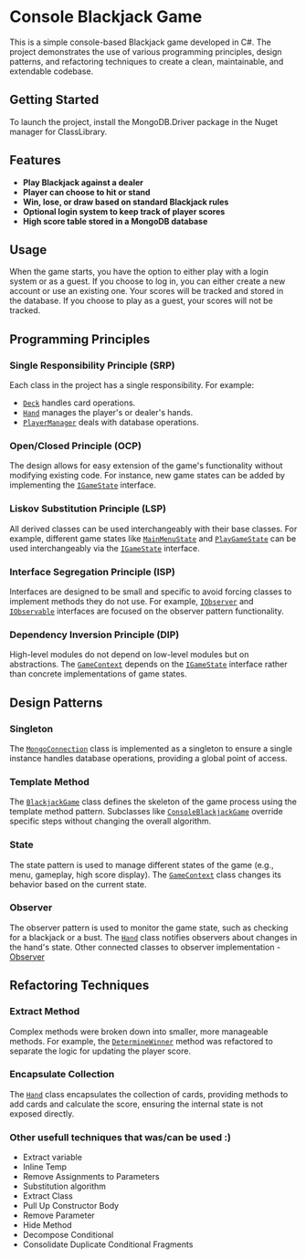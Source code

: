 # Console Blackjack Game

This is a simple console-based Blackjack game developed in C#. The project demonstrates the use of various programming principles, design patterns, and refactoring techniques to create a clean, maintainable, and extendable codebase.

## Getting Started

To launch the project, install the MongoDB.Driver package in the Nuget manager for ClassLibrary.

## Features

- **Play Blackjack against a dealer**
- **Player can choose to hit or stand**
- **Win, lose, or draw based on standard Blackjack rules**
- **Optional login system to keep track of player scores**
- **High score table stored in a MongoDB database**

## Usage

When the game starts, you have the option to either play with a login system or as a guest. If you choose to log in, you can either create a new account or use an existing one. Your scores will be tracked and stored in the database. If you choose to play as a guest, your scores will not be tracked.

## Programming Principles

### Single Responsibility Principle (SRP)

Each class in the project has a single responsibility. For example:
- [`Deck`](/Lab06/ClassLibrary/CardDeck/Deck.cs) handles card operations.
- [`Hand`](/Lab06/ClassLibrary/PlayerHand/Hand.cs) manages the player's or dealer's hands.
- [`PlayerManager`](/Lab06/ClassLibrary/Players/PlayerManager.cs) deals with database operations.

### Open/Closed Principle (OCP)

The design allows for easy extension of the game's functionality without modifying existing code. For instance, new game states can be added by implementing the [`IGameState`](/Lab06/ClassLibrary/GameStates/IGameState.cs) interface.

### Liskov Substitution Principle (LSP)

All derived classes can be used interchangeably with their base classes. For example, different game states like [`MainMenuState`](/Lab06/ClassLibrary/GameStates/MainMenuState.cs) and [`PlayGameState`](/Lab06/ClassLibrary/GameStates/PlayGameState.cs) can be used interchangeably via the [`IGameState`](/Lab06/ClassLibrary/GameStates/IGameState.cs) interface.

### Interface Segregation Principle (ISP)

Interfaces are designed to be small and specific to avoid forcing classes to implement methods they do not use. For example, [`IObserver`](/Lab06/ClassLibrary/Observer/IObserver.cs) and [`IObservable`](/Lab06/ClassLibrary/Observer/IObservable.cs) interfaces are focused on the observer pattern functionality.

### Dependency Inversion Principle (DIP)

High-level modules do not depend on low-level modules but on abstractions. The [`GameContext`](/Lab06/ClassLibrary/GameStates/GameContext.cs) depends on the [`IGameState`](/Lab06/ClassLibrary/GameStates/IGameState.cs) interface rather than concrete implementations of game states.

## Design Patterns

### Singleton

The [`MongoConnection`](/Lab06/ClassLibrary/MongoConnection.cs) class is implemented as a singleton to ensure a single instance handles database operations, providing a global point of access.

### Template Method

The [`BlackjackGame`](/Lab06/ClassLibrary/GameTemplate/BlackjackGame.cs) class defines the skeleton of the game process using the template method pattern. Subclasses like [`ConsoleBlackjackGame`](/Lab06/ClassLibrary/GameTemplate/ConsoleBlackjackGame.cs) override specific steps without changing the overall algorithm.

### State

The state pattern is used to manage different states of the game (e.g., menu, gameplay, high score display). The [`GameContext`](/Lab06/ClassLibrary/GameStates/GameContext.cs) class changes its behavior based on the current state.

### Observer

The observer pattern is used to monitor the game state, such as checking for a blackjack or a bust. The [`Hand`](/Lab06/ClassLibrary/PlayerHand/Hand.cs) class notifies observers about changes in the hand's state. Other connected classes to observer implementation - [Observer](/Lab06/ClassLibrary/Observer)

## Refactoring Techniques

### Extract Method

Complex methods were broken down into smaller, more manageable methods. For example, the [`DetermineWinner`](/Lab06/ClassLibrary/GameTemplate/ConsoleBlackjackGame.cs#L80-L116) method was refactored to separate the logic for updating the player score.

### Encapsulate Collection

The [`Hand`](/Lab06/ClassLibrary/PlayerHand/Hand.cs) class encapsulates the collection of cards, providing methods to add cards and calculate the score, ensuring the internal state is not exposed directly.

### Other usefull techniques that was/can be used :)

- Extract variable
- Inline Temp
- Remove Assignments to Parameters
- Substitution algorithm
- Extract Class
- Pull Up Constructor Body
- Remove Parameter
- Hide Method
- Decompose Conditional
- Consolidate Duplicate Conditional Fragments
